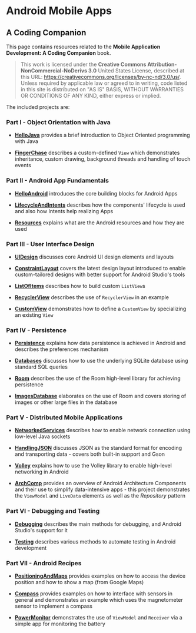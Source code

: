 # Android Mobile Apps
## A Coding Companion

This page contains resources related to the **Mobile Application Development: A Coding Companion** book.

> This work is licensed under the **Creative Commons Attribution-NonCommercial-NoDerivs 3.0** United States License, described at this URL: <https://creativecommons.org/licenses/by-nc-nd/3.0/us/>.
Unless required by applicable law or agreed to in writing, code listed in this site is distributed on "AS IS" BASIS, WITHOUT WARRANTIES OR CONDITIONS OF ANY KIND, either express or implied. 

The included projects are:

### Part I - Object Orientation with Java

* [**HelloJava**](https://github.com/nearchos/android-companion/tree/master/HelloJava) provides a brief introduction to Object Oriented programming with Java

* [**FingerChase**](https://github.com/nearchos/android-companion/tree/master/FingerChase) describes a custom-defined `View` which demonstrates inheritance, custom drawing, background threads and handling of touch events

### Part II - Android App Fundamentals

* [**HelloAndroid**](https://github.com/nearchos/android-companion/tree/master/HelloAndroid) introduces the core building blocks for Android Apps

* [**LifecycleAndIntents**](https://github.com/nearchos/android-companion/tree/master/LifecycleAndIntents) describes how the components' lifecycle is used and also how Intents help realizing Apps

* [**Resources**](https://github.com/nearchos/android-companion/tree/master/ResourcesExample) explains what are the Android resources and how they are used

### Part III - User Interface Design

* [**UIDesign**](https://github.com/nearchos/android-companion/tree/master/UIDesign) discusses core Android UI design elements and layouts 

* [**ConstraintLayout**](https://github.com/nearchos/android-companion/tree/master/ConstraintLayout) covers the latest design layout introduced to enable custom-tailored designs with better support for Android Studio's tools

* [**ListOfItems**](https://github.com/nearchos/android-companion/tree/master/ListOfItems) describes how to build custom `ListView`s

* [**RecyclerView**](https://github.com/nearchos/android-companion/tree/master/RecyclerView) describes the use of `RecyclerView` in an example

* [**CustomView**](https://github.com/nearchos/android-companion/tree/master/CustomView) demonstrates how to define a `CustomView` by specializing an existing `View`

### Part IV - Persistence

* [**Persistence**](https://github.com/nearchos/android-companion/tree/master/Persistence) explains how data persistence is achieved in Android and describes the preferences mechanism

* [**Databases**](https://github.com/nearchos/android-companion/tree/master/Databases) discusses how to use the underlying SQLite database using standard SQL queries

* [**Room**](https://github.com/nearchos/android-companion/tree/master/Room) describes the use of the Room high-level library for achieving persistence

* [**ImagesDatabase**](https://github.com/nearchos/android-companion/tree/master/ImagesDatabase) elaborates on the use of Room and covers storing of images or other large files in the database

### Part V - Distributed Mobile Applications

* [**NetworkedServices**](https://github.com/nearchos/android-companion/tree/master/NetworkedServices) describes how to enable network connection using low-level Java sockets

* [**HandlingJSON**](https://github.com/nearchos/android-companion/tree/master/HandlingJSON) discusses JSON as the standard format for encoding and transporting data - covers both built-in support and Gson 

* [**Volley**](https://github.com/nearchos/android-companion/tree/master/Volley) explains how to use the Volley library to enable high-level networking in Android

* [**ArchComp**](https://github.com/nearchos/android-companion/tree/master/ArchComp) provides an overview of Android Architecture Components and their use to simplify data-intensive apps - this project demonstrates the `ViewModel` and `LiveData` elements as well as the _Repository_ pattern

### Part VI - Debugging and Testing

* [**Debugging**](https://github.com/nearchos/android-companion/tree/master/Debugging) describes the main methods for debugging, and Android Studio's support for it

* [**Testing**](https://github.com/nearchos/android-companion/tree/master/Testing) describes various methods to automate testing in Android development

### Part VII - Android Recipes

* [**PositioningAndMaps**](https://github.com/nearchos/android-companion/tree/master/PositioningAndMaps) provides examples on how to access the device position and how to show a map (from Google Maps)

* [**Compass**](https://github.com/nearchos/android-companion/tree/master/Compass) provides examples on how to interface with sensors in general and demonstrates an example which uses the magnetometer sensor to implement a compass

* [**PowerMonitor**](https://github.com/nearchos/android-companion/tree/master/PowerMonitor) demonstrates the use of `ViewModel` and `Receiver` via a simple app for monitoring the battery